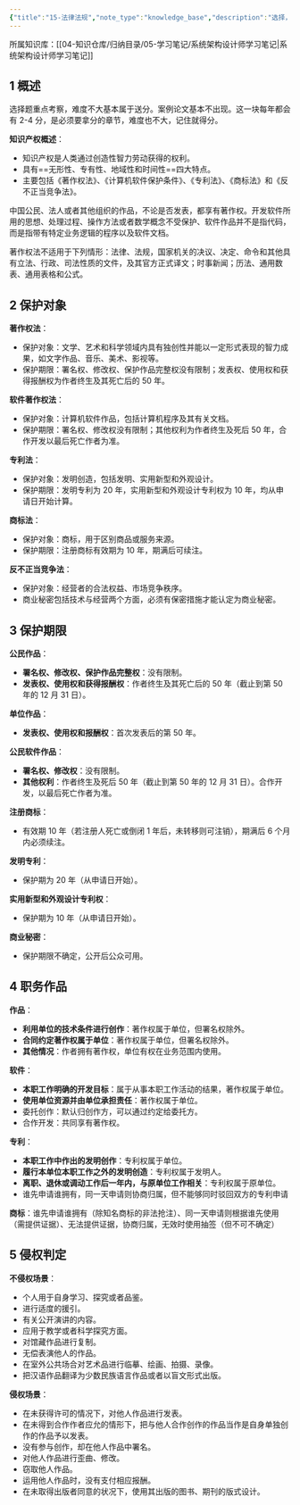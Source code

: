 ```yaml
---
{"title":"15-法律法规","note_type":"knowledge_base","description":"选择，知识产权概述、保护对象、保护期限、职务作品、侵权判定","tags":["软考","系统架构设计师"],"create_time":"2024-10-12","update_time":"2025-02-19","dg-home":false,"dg-publish":true,"aliase":[],"knowledge_type":"学习笔记","root":"系统架构设计师学习笔记","permalink":"/04-知识仓库/知识单元/05-学习笔记/系统架构设计师学习笔记/15-法律法规/","dgPassFrontmatter":true,"noteIcon":"","created":"2024-10-12","updated":"2025-02-19"}
---
```



所属知识库：[[04-知识仓库/归纳目录/05-学习笔记/系统架构设计师学习笔记\|系统架构设计师学习笔记]]

## 1 概述

选择题重点考察，难度不大基本属于送分。案例论文基本不出现。这一块每年都会有 2-4 分，是必须要拿分的章节，难度也不大，记住就得分。

**知识产权概述**：
- 知识产权是人类通过创造性智力劳动获得的权利。
- 具有==无形性、专有性、地域性和时间性==四大特点。
- 主要包括《著作权法》、《计算机软件保护条件》、《专利法》、《商标法》和《反不正当竞争法》。

中国公民、法人或者其他组织的作品，不论是否发表，都享有著作权。开发软件所用的思想、处理过程、操作方法或者数学概念不受保护、软件作品并不是指代码，而是指带有特定业务逻辑的程序以及软件文档。

著作权法不适用于下列情形：法律、法规，国家机关的决议、决定、命令和其他具有立法、行政、司法性质的文件，及其官方正式译文；时事新闻；历法、通用数表、通用表格和公式。

## 2 保护对象

**著作权法**：
- 保护对象：文学、艺术和科学领域内具有独创性并能以一定形式表现的智力成果，如文字作品、音乐、美术、影视等。
- 保护期限：署名权、修改权、保护作品完整权没有限制；发表权、使用权和获得报酬权为作者终生及其死亡后的 50 年。

**软件著作权法**：
- 保护对象：计算机软件作品，包括计算机程序及其有关文档。
- 保护期限：署名权、修改权没有限制；其他权利为作者终生及死后 50 年，合作开发以最后死亡作者为准。

**专利法**：
- 保护对象：发明创造，包括发明、实用新型和外观设计。
- 保护期限：发明专利为 20 年，实用新型和外观设计专利权为 10 年，均从申请日开始计算。

**商标法**：
- 保护对象：商标，用于区别商品或服务来源。
- 保护期限：注册商标有效期为 10 年，期满后可续注。

**反不正当竞争法**：
- 保护对象：经营者的合法权益、市场竞争秩序。
- 商业秘密包括技术与经营两个方面，必须有保密措施才能认定为商业秘密。

## 3 保护期限

**公民作品**：
- **署名权、修改权、保护作品完整权**：没有限制。
- **发表权、使用权和获得报酬权**：作者终生及其死亡后的 50 年（截止到第 50 年的 12 月 31 日）。

**单位作品**：
- **发表权、使用权和报酬权**：首次发表后的第 50 年。

**公民软件作品**：
- **署名权、修改权**：没有限制。
- **其他权利**：作者终生及死后 50 年（截止到第 50 年的 12 月 31 日）。合作开发，以最后死亡作者为准。

**注册商标**：
- 有效期 10 年（若注册人死亡或倒闭 1 年后，未转移则可注销），期满后 6 个月内必须续注。

**发明专利**：
- 保护期为 20 年（从申请日开始）。

**实用新型和外观设计专利权**：
- 保护期为 10 年（从申请日开始）。

**商业秘密**：
- 保护期限不确定，公开后公众可用。

## 4 职务作品

**作品**：
- **利用单位的技术条件进行创作**：著作权属于单位，但署名权除外。
- **合同约定著作权属于单位**：著作权属于单位，但署名权除外。
- **其他情况**：作者拥有著作权，单位有权在业务范围内使用。

**软件**：
- **本职工作明确的开发目标**：属于从事本职工作活动的结果，著作权属于单位。
- **使用单位资源并由单位承担责任**：著作权属于单位。
- 委托创作：默认归创作方，可以通过约定给委托方。
- 合作开发：共同享有著作权。

**专利**：
- **本职工作中作出的发明创作**：专利权属于单位。
- **履行本单位本职工作之外的发明创造**：专利权属于发明人。
- **离职、退休或调动工作后一年内，与原单位工作相关**：专利权属于原单位。
- 谁先申请谁拥有，同一天申请则协商归属，但不能够同时驳回双方的专利申请

**商标**：谁先申请谁拥有（除知名商标的非法抢注）、同一天申请则根据谁先使用（需提供证据）、无法提供证据，协商归属，无效时使用抽签（但不可不确定）

## 5 侵权判定

**不侵权场景**：
- 个人用于自身学习、探究或者品鉴。
- 进行适度的援引。
- 有关公开演讲的内容。
- 应用于教学或者科学探究方面。
- 对馆藏作品进行复制。
- 无偿表演他人的作品。
- 在室外公共场合对艺术品进行临摹、绘画、拍摄、录像。
- 把汉语作品翻译为少数民族语言作品或者以盲文形式出版。

**侵权场景**：
- 在未获得许可的情况下，对他人作品进行发表。
- 在未得到合作作者应允的情形下，把与他人合作创作的作品当作是自身单独创作的作品予以发表。
- 没有参与创作，却在他人作品中署名。
- 对他人作品进行歪曲、修改。
- 窃取他人作品。
- 运用他人作品时，没有支付相应报酬。
- 在未取得出版者同意的状况下，使用其出版的图书、期刊的版式设计。
